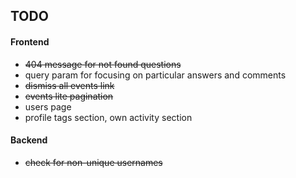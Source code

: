 ## TODO

#### Frontend

  * ~~404 message for not found questions~~
  * query param for focusing on particular answers and comments
  * ~~dismiss all events link~~
  * ~~events lite pagination~~
  * users page
  * profile tags section, own activity section

#### Backend

  * ~~check for non-unique usernames~~
  